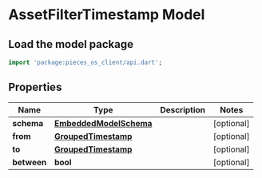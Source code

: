 # AssetFilterTimestamp Model

## Load the model package
```dart
import 'package:pieces_os_client/api.dart';
```

## Properties
Name | Type | Description | Notes
------------ | ------------- | ------------- | -------------
**schema** | [**EmbeddedModelSchema**](EmbeddedModelSchema) |  | [optional] 
**from** | [**GroupedTimestamp**](GroupedTimestamp) |  | [optional] 
**to** | [**GroupedTimestamp**](GroupedTimestamp) |  | [optional] 
**between** | **bool** |  | [optional] 




